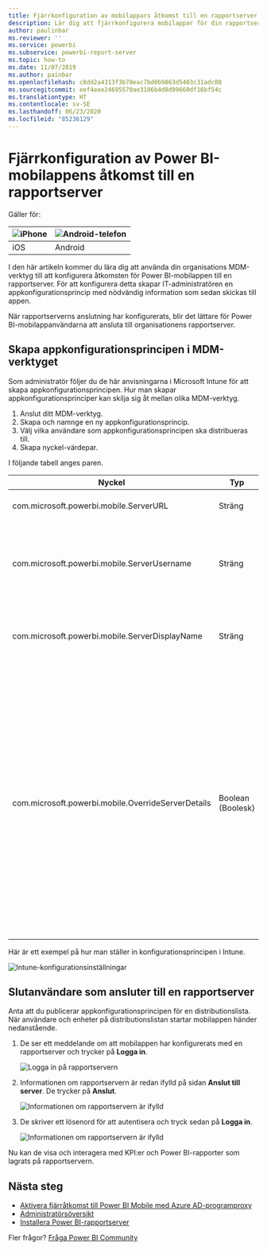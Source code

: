```yaml
---
title: Fjärrkonfiguration av mobilappars åtkomst till en rapportserver
description: Lär dig att fjärrkonfigurera mobilappar för din rapportserver.
author: paulinbar
ms.reviewer: ''
ms.service: powerbi
ms.subservice: powerbi-report-server
ms.topic: how-to
ms.date: 11/07/2019
ms.author: painbar
ms.openlocfilehash: c8dd2a4313f3b78eac7bd0b9863d5403c31adc08
ms.sourcegitcommit: eef4eee24695570ae3186b4d8d99660df16bf54c
ms.translationtype: HT
ms.contentlocale: sv-SE
ms.lasthandoff: 06/23/2020
ms.locfileid: "85236129"
---
```

# <a name="configure-power-bi-mobile-app-access-to-report-server-remotely"></a>Fjärrkonfiguration av Power BI-mobilappens åtkomst till en rapportserver

Gäller för:

| ![iPhone](./media/configure-powerbi-mobile-apps-remote/ios-logo-40-px.png) | ![Android-telefon](./media/configure-powerbi-mobile-apps-remote/android-logo-40-px.png) |
|:--- |:--- |
| iOS |Android |

I den här artikeln kommer du lära dig att använda din organisations MDM-verktyg till att konfigurera åtkomsten för Power BI-mobilappen till en rapportserver. För att konfigurera detta skapar IT-administratören en appkonfigurationsprincip med nödvändig information som sedan skickas till appen. 

 När rapportserverns anslutning har konfigurerats, blir det lättare för Power BI-mobilappanvändarna att ansluta till organisationens rapportserver. 

## <a name="create-the-app-configuration-policy-in-mdm-tool"></a>Skapa appkonfigurationsprincipen i MDM-verktyget 

Som administratör följer du de här anvisningarna i Microsoft Intune för att skapa appkonfigurationsprincipen. Hur man skapar appkonfigurationsprinciper kan skilja sig åt mellan olika MDM-verktyg. 

1. Anslut ditt MDM-verktyg. 
2. Skapa och namnge en ny appkonfigurationsprincip. 
3. Välj vilka användare som appkonfigurationsprincipen ska distribueras till. 
4. Skapa nyckel-värdepar. 

I följande tabell anges paren.

|Nyckel  |Typ  |Beskrivning  |
|---------|---------|---------|
| com.microsoft.powerbi.mobile.ServerURL | Sträng | URL till rapportserver <br> Bör börja med http eller https |
| com.microsoft.powerbi.mobile.ServerUsername | Sträng | [valfritt] <br> Användarnamnet som ska användas för att ansluta servern. <br> Om det inte finns, uppmanas användaren att ange användarnamn för anslutningen i appen.| 
| com.microsoft.powerbi.mobile.ServerDisplayName | Sträng | [valfritt] <br> Standardvärdet är ”Rapportserver” <br> Ett eget namn som används i appen för att representera servern | 
| com.microsoft.powerbi.mobile.OverrideServerDetails | Boolean (Boolesk) | Standardvärdet är True <br>När värdet är ”True” åsidosätts eventuella rapportserverdefinitioner som redan finns i den mobila enheten. Befintliga servrar som redan är konfigurerade tas bort. <br> Genom att sätta Åsidosätt till True förhindras också att användaren tar bort konfigurationen. <br> Sätt värdet till ”False” för att lägga till de push-överförda värdera, vilket bevarar de befintliga inställningarna. <br> Om samma server-URL redan har konfigurerats i mobilappen, lämnas den konfigurationen i befintligt skick. Användaren uppmanas inte att logga in på nytt för samma server. |

Här är ett exempel på hur man ställer in konfigurationsprincipen i Intune.

![Intune-konfigurationsinställningar](media/configure-powerbi-mobile-apps-remote/power-bi-ios-remote-configuration-settings.png)

## <a name="end-users-connecting-to-report-server"></a>Slutanvändare som ansluter till en rapportserver

 Anta att du publicerar appkonfigurationsprincipen för en distributionslista. När användare och enheter på distributionslistan startar mobilappen händer nedanstående. 

1. De ser ett meddelande om att mobilappen har konfigurerats med en rapportserver och trycker på **Logga in**.

    ![Logga in på rapportservern](media/configure-powerbi-mobile-apps-remote/power-bi-config-server-sign-in.png)

2.  Informationen om rapportservern är redan ifylld på sidan **Anslut till server**. De trycker på **Anslut**.

    ![Informationen om rapportservern är ifylld](media/configure-powerbi-mobile-apps-remote/power-bi-ios-remote-configure-connect-server.png)

3. De skriver ett lösenord för att autentisera och tryck sedan på **Logga in**. 

    ![Informationen om rapportservern är ifylld](media/configure-powerbi-mobile-apps-remote/power-bi-config-server-address.png)

Nu kan de visa och interagera med KPI:er och Power BI-rapporter som lagrats på rapportservern.

## <a name="next-steps"></a>Nästa steg

- [Aktivera fjärråtkomst till Power BI Mobile med Azure AD-programproxy](https://docs.microsoft.com/azure/active-directory/manage-apps/application-proxy-integrate-with-power-bi)
- [Administratörsöversikt](admin-handbook-overview.md)  
- [Installera Power BI-rapportserver](install-report-server.md)  

Fler frågor? [Fråga Power BI Community](https://community.powerbi.com/)

